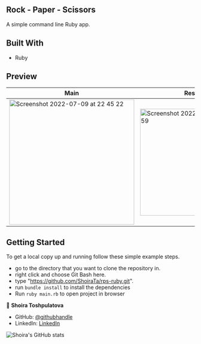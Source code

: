 ## Rock - Paper - Scissors

A simple command line Ruby app.

## Built With

- Ruby

## Preview

| Main                                                                                                                                                                  | Result                                                                                                                                                                |
| --------------------------------------------------------------------------------------------------------------------------------------------------------------------- | --------------------------------------------------------------------------------------------------------------------------------------------------------------------- |
| <img width="334" alt="Screenshot 2022-07-09 at 22 45 22" src="https://user-images.githubusercontent.com/77038610/178118946-dec0f017-f048-4e75-a055-139b7881894f.png"> | <img width="285" alt="Screenshot 2022-07-09 at 22 45 59" src="https://user-images.githubusercontent.com/77038610/178118968-813fa1e8-d52a-47e4-8dbc-94ba9fa2460c.png"> |

## Getting Started

To get a local copy up and running follow these simple example steps.

- go to the directory that you want to clone the repository in.
- right click and choose Git Bash here.
- type "https://github.com/ShoiraTa/rps-ruby.git".
- run `bundle install` to install the dependencies
- Run `ruby main.rb` to open project in browser

👤 **Shoira Toshpulatova**

- GitHub: [@githubhandle](https://github.com/shoirata)
- LinkedIn: [LinkedIn](https://www.linkedin.com/in/shoira-tashpulatova-bab4a7122/)

![Shoira's GitHub stats](https://github-readme-stats.vercel.app/api?username=shoirata&count_private=true&theme=dark&show_icons=true)
